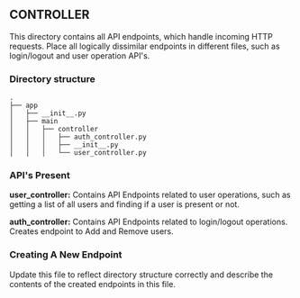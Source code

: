 ## CONTROLLER

This directory contains all API endpoints, which handle incoming HTTP requests. Place all logically dissimilar endpoints in different files, such as login/logout and user operation API's.

### Directory structure
```` 
.
├── app
│   ├── __init__.py
│   ├── main
│   │   ├── controller
│   │   │   ├── auth_controller.py
│   │   │   ├── __init__.py
│   │   │   └── user_controller.py

````

### API's Present
 **user_controller:** Contains API Endpoints related to user operations, such as getting a list of all users and finding if a user is present or not. 
 
 **auth_controller:** Contains API Endpoints related to login/logout operations. Creates endpoint to Add and Remove users. 
 
 ### Creating A New Endpoint
 
Update this file to reflect directory structure correctly and describe the contents of the created endpoints in this file.